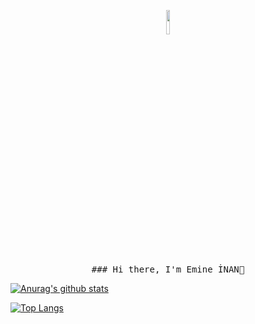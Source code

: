 

<p align="center">
  <img src="https://media.giphy.com/media/MeJgB3yMMwIaHmKD4z/giphy.gif" width="10%">
  <br><br>
  <samp>
    ### Hi there, I'm Emine İNAN👋
  </samp>
</p>

[![Anurag's github stats](https://github-readme-stats.vercel.app/api?username=emineinan)](https://github.com/anuraghazra/github-readme-stats)

[![Top Langs](https://github-readme-stats.vercel.app/api/top-langs/?username=emineinan&count_private=true&layout=compact)]()
